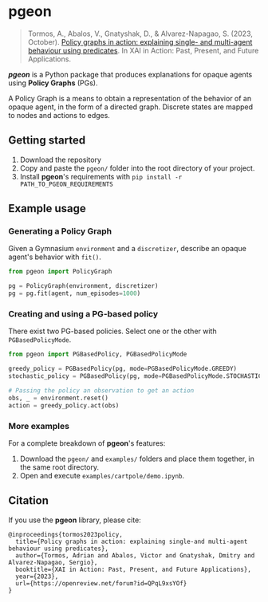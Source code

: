 # pgeon

> Tormos, A., Abalos, V., Gnatyshak, D., & Alvarez-Napagao, S. (2023, October).  [Policy graphs in action: explaining single- and
multi-agent behaviour using predicates](https://openreview.net/forum?id=QPqL9xsYOf). In XAI in Action: Past, Present, and Future Applications.

**_pgeon_** is a Python package that produces explanations for opaque agents using **Policy Graphs** (PGs).

A Policy Graph is a means to obtain a representation of the behavior of an opaque agent, in the form of a directed graph. Discrete states are mapped to nodes and actions to edges.

## Getting started

1. Download the repository
2. Copy and paste the `pgeon/` folder into the root directory of your project.
3. Install **pgeon**'s requirements with `pip install -r PATH_TO_PGEON_REQUIREMENTS`


## Example usage

### Generating a Policy Graph

Given a Gymnasium `environment` and a `discretizer`, describe an opaque agent's behavior with `fit()`.
```python
from pgeon import PolicyGraph

pg = PolicyGraph(environment, discretizer)
pg = pg.fit(agent, num_episodes=1000)
```

### Creating and using a PG-based policy

There exist two PG-based policies. Select one or the other with `PGBasedPolicyMode`.
```python
from pgeon import PGBasedPolicy, PGBasedPolicyMode

greedy_policy = PGBasedPolicy(pg, mode=PGBasedPolicyMode.GREEDY)
stochastic_policy = PGBasedPolicy(pg, mode=PGBasedPolicyMode.STOCHASTIC)

# Passing the policy an observation to get an action
obs, _ = environment.reset()
action = greedy_policy.act(obs)
```

### More examples

For a complete breakdown of **pgeon**'s features:
1. Download the `pgeon/` and `examples/` folders and place them together, in the same root directory.
2. Open and execute `examples/cartpole/demo.ipynb`.

## Citation

If you use the **pgeon** library, please cite:

```
@inproceedings{tormos2023policy,
  title={Policy graphs in action: explaining single-and multi-agent behaviour using predicates},
  author={Tormos, Adrian and Abalos, Victor and Gnatyshak, Dmitry and Alvarez-Napagao, Sergio},
  booktitle={XAI in Action: Past, Present, and Future Applications},
  year={2023},
  url={https://openreview.net/forum?id=QPqL9xsYOf}
}
```
